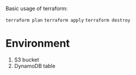 Basic usage of terraform:

`terraform plan`
`terraform apply`
`terraform destroy`

# Environment
1) S3 bucket
2) DynamoDB table